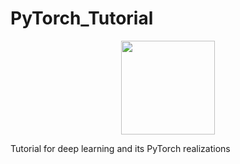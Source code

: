 # PyTorch_Tutorial


<div align=center><img width="150" height="150" src="https://github.com/zheng992328/PyTorch_Tutorial/blob/master/figs/pytorch.png"/></div>
 
 Tutorial for deep learning and its PyTorch realizations
